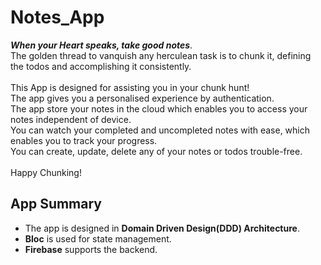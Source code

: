 # Notes_App

**_When your Heart speaks, take good notes_**.\
The golden thread to vanquish any herculean task is to chunk it, defining the todos and accomplishing it consistently.\
\
This App is designed for assisting you in your chunk hunt!\
The app gives you a personalised experience by authentication.\
The app store your notes in the cloud which enables you to access your notes independent of device.\
You can watch your completed and uncompleted notes with ease, which enables you to track your progress.\
You can create, update, delete any of your notes or todos trouble-free.\
\
Happy Chunking!

## App Summary

- The app is designed in **Domain Driven Design(DDD) Architecture**.
- **Bloc** is used for state management.
- **Firebase** supports the backend.
